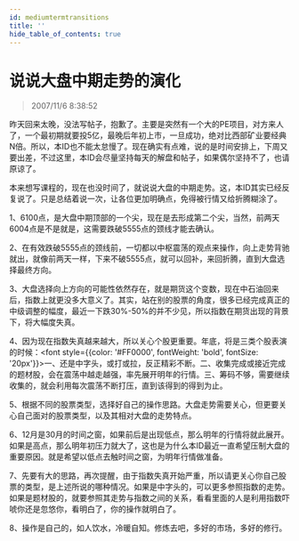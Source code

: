 ```yaml
---
id: mediumtermtransitions 
title: ''
hide_table_of_contents: true
---
```


# 说说大盘中期走势的演化

> 2007/11/6 8:38:52

<p style={{color: '#FF0000', fontWeight: 'bold', fontSize: '24px'}}>
昨天回来太晚，没法写帖子，抱歉了。主要是突然有一个大的PE项目，对方来人了，一个最初期就要投5亿，最晚后年初上市，一旦成功，绝对比西部矿业要经典N倍。所以，本ID也不能太怠慢了。现在确实有点难，说的是时间安排上，下周又要出差，不过这里，本ID会尽量坚持每天的解盘和帖子，如果偶尔坚持不了，也请原谅了。
</p>

<div style={{color: '#009900', fontWeight: 'bold', fontSize: '18px'}}>

本来想写课程的，现在也没时间了，就说说大盘的中期走势。这，本ID其实已经反复说了。只是总结着说一次，让各位更加明确点，免得被行情又给折腾糊涂了。
 
1、6100点，是大盘中期顶部的一个尖，现在是去形成第二个尖，当然，前两天6004点是不是就是，这需要跌破5555点的颈线才能去确认。
 
2、在有效跌破5555点的颈线前，一切都以中枢震荡的观点来操作，向上走势背驰就出，就像前两天一样，下来不破5555点，就可以回补，来回折腾，直到大盘选择最终方向。
 
3、大盘选择向上方向的可能性依然存在，就是期货这个变数，现在中石油回来后，指数上就更没多大意义了。其实，站在别的股票的角度，很多已经完成真正的中级调整的幅度，最近一下跌30%-50%的并不少见，所以指数在期货出现的背景下，将大幅度失真。
 
4、因为现在指数失真越来越大，所以关心个股更重要。年底，将是三类个股表演的时候：<font style={{color: '#FF0000', fontWeight: 'bold', fontSize: '20px'}}>一、还是中字头，或打或拉，反正精彩不断。二、收集完成或接近完成的题材股，会在震荡中越走越强，率先展开明年的行情。三、筹码不够，需要继续收集的，就会利用每次震荡不断打压，直到该得到的得到为止。</font>
 
5、根据不同的股票类型，选择好自己的操作思路。大盘走势需要关心，但更要关心自己面对的股票类型，以及其相对大盘的走势特点。
 
6、12月是30月的时间之窗，如果前后是出现低点，那么明年的行情将就此展开。如果是高点，那么明年初压力就大了，这也是为什么本ID最近一直希望压制大盘的重要原因。就是希望以低点去触时间之窗，为明年行情做准备。
 
7、先要有大的思路，再次提醒，由于指数失真开始严重，所以请更关心你自己股票的类型，是上述所说的哪种情况。如果是中字头的，可以更多参照指数的走势。如果是题材股的，就要参照其走势与指数之间的关系，看看里面的人是利用指数吓唬你还是忽悠你，看明白了，你的操作就明白了。
 
8、操作是自己的，如人饮水，冷暖自知。修炼去吧，多好的市场，多好的修行。

</div>